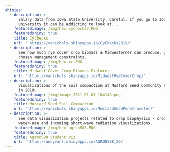 ```yaml
---
shinies:
  - description: >-
      Salary data from Iowa State University. Careful, if you go to Iowa State
      University it can be addicting to look at...
    featuredimage: /img/hex-cychecks2.PNG
    featuredshiny: true
    title: CyChecks
    url: ' https://vanichols.shinyapps.io/CyChecks2019/'
  - description: >-
      See how much rye cover crop biomass a Midwesterner can produce, given
      chosen management constraints.
    featuredimage: /img/hex-cc.PNG
    featuredshiny: true
    title: Midwest Cover Crop Biomass Explorer
    url: 'https://vanichols.shinyapps.io/MidwestRyeCoverCrop/'
  - description: >-
      Visualizations of the soil compaction at Mustard Seed Community Farm taken
      in 2019. 
    featuredimage: /img/image_2021-01-01_104148.png
    featuredshiny: true
    title: Mustard Seed Soil Compaction
    url: 'https://vanichols.shinyapps.io/MustardSeedPenetrometer/'
  - description: >-
      See data visualization projects related to crop biophysics - crop
      water-use and incoming short-wave radiation visualizations.
    featuredimage: /img/hex-agron508.PNG
    featuredshiny: true
    title: Agron508 Student Viz
    url: 'https://andyvanl.shinyapps.io/AGRON508_20/'
---
```


